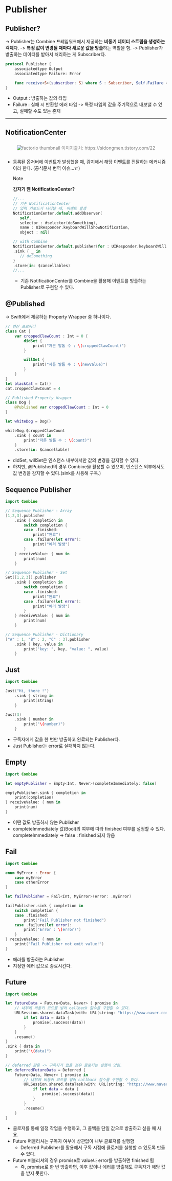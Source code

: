 
# Publisher

## Publisher?
-> Publisher는 Combine 프레임워크에서 제공하는 **비동기 데이터 스트림을 생성하는 객체**다.
-> **특정 값이 변경될 때마다 새로운 값을 방출**하는 역할을 함.
-> Publisher가 방출하는 데이터를 받아서 처리하는 게 Subscriber다.

```swift
protocol Publisher {
    associatedtype Output
    associatedtype Failure: Error

    func receive<S>(subscriber: S) where S : Subscriber, Self.Failure == S.Failure, Self.Output == S.Input
}
```
- Output : 방출하는 값의 타입
- Failure : 실패 시 반환할 에러 타입
-> 특정 타입의 값을 주기적으로 내보낼 수 있고, 실패할 수도 있는 존재

---

## NotificationCenter

<p align="center" style="color:gray">
  <img style="margin:10px 0 10px 0" src="image.png" alt="factorio thumbnail" />
  이미지출처: https://sidongmen.tistory.com/22
</p> 

  - 등록된 옵저버에 이벤트가 발생했을 때, 감지해서 해당 이벤트를 전달하는 메커니즘이라 한다. (공식문서 번역 이슈...ㅠ)

    >[!NOTE]
    > **갑자기 웬 NotificationCenter?**
    >```swift
    > //...
    >// 기존 NotificationCenter
    >// 입력 키보드가 나타날 때, 이벤트 발생
    >NotificationCenter.default.addObserver(
    >    self,
    >    selector : #selector(doSomething),
    >    name : UIResponder.keyboardWillShowNotification,
    >    object : nil)
    >
    > // with Combine
    > NotificationCenter.default.publisher(for : UIResponder.keyboardWillShowNotification)
    >.sink { _ in
    >    // doSomething
    > }
    > .store(in: $cancellables)
    > //...
    >```
    > - 기존 NotificationCenter를 Combine을 활용해 이벤트를 방출하는 Publisher로 구현할 수 있다.

## @Published

-> Swift에서 제공하는 Property Wrapper 중 하나이다.
```swift
// 연산 프로퍼티
class Cat {
    var croppedClawCount : Int = 0 {
        didSet {
            print("자른 발톱 수 : \(croppedClawCount)")
        }

        willSet {
            print("자를 발톱 수 : \(newValue)")
        }
    }
}
let blackCat = Cat()
cat.croppedClawCount = 4

// Published Property Wrapper
class Dog {
    @Published var croppedClawCount : Int = 0
}

let whiteDog = Dog()

whiteDog.$croppedClawCount
    .sink { count in
        print("자른 발톱 수 : \(count)")
    }
    .store(in: $cancellable)
```
- didSet, willSet은 인스턴스 내부에서만 값의 변경을 감지할 수 있다.
- 하지만, @Published의 경우 Combine을 활용할 수 있으며, 인스턴스 외부에서도 값 변경을 감지할 수 있다.(sink를 사용해 구독.)

## Sequence Publisher
```swift
import Combine

// Sequence Publisher - Array
[1,2,3].publisher
    .sink { completion in
        switch completion {
        case .finished:
            print("완료")
        case .failure(let error):
            print("에러 발생")
        }
    } receiveValue: { num in
        print(num)
    }

// Sequence Publisher - Set
Set([1,2,3]).publisher
    .sink { completion in
        switch completion {
        case .finished:
            print("완료")
        case .failure(let error):
            print("에러 발생")
        }
    } receiveValue: { num in
        print(num)
    }

// Sequence Publisher - Dictionary
["A" : 1, "B" : 2, "C" : 3].publisher
    .sink { key, value in
        print("key: ", key, "value: ", value)
    }

```


## Just
```swift
import Combine

Just("Hi, there !")
    .sink { string in
        print(string)
    }

Just(3)
    .sink { number in
        print("\(number)")
    }

```
- 구독자에게 값을 한 번만 방출하고 완료되는 Publisher다.
- Just Publisher는 error로 실패하지 않는다.

## Empty
```swift 
import Combine

let emptyPublisher = Empty<Int, Never>(completeImmediately: false)

emptyPublisher.sink { completion in
    print(completion)
} receiveValue: { num in
    print(num)
}

```
- 어떤 값도 방출하지 않는 Publisher
- completeImmediately 값(Bool)의 여부에 따라 finished 여부를 설정할 수 있다.
completeImmediately -> false : finished 되지 않음

## Fail
```swift
import Combine

enum MyError : Error {
    case myError
    case otherError
}

let failPublisher = Fail<Int, MyError>(error: .myError)

failPublisher.sink { completion in
    switch completion {
    case .finished:
        print("Fail Publisher not finished")
    case .failure(let error):
        print("Error : \(error)")
    }
} receiveValue: { num in
    print("Fail Publisher not emit value!")
}
```
- 에러를 방출하는 Publisher
- 지정한 에러 값으로 종료시킨다.

## Future
```swift
import Combine

let futureData = Future<Data, Never> { promise in
    // 내부에 비동키 코드를 넣어 callback 함수를 구현할 수 있다.
    URLSession.shared.dataTask(with: URL(string: "https://www.naver.com")!) { data, response, error in
        if let data = data {
            promise(.success(data))
        }
    }
    .resume()
}
.sink { data in
    print("\(data)")
}

// deferred 활용 -> 구독자가 없을 경우 클로저는 실행이 안됨.
let deferredFutureData = Deferred {
    Future<Data, Never> { promise in
        // 내부에 비동키 코드를 넣어 callback 함수를 구현할 수 있다.
        URLSession.shared.dataTask(with: URL(string: "https://www.naver.com")!) { data, response, error in
            if let data = data {
                promise(.success(data))
            }
        }
        .resume()
    }
}
```
- 클로저를 통해 일정 작업을 수행하고, 그 콜백을 단일 값으로 방출하고 싶을 때 사용.
- Future 퍼블리셔는 구독자 여부에 상관없이 내부 클로저를 실행함
  - Deferred Publisher를 활용해서 구독 시점에 클로저를 실행할 수 있도록 만들 수 있다.
- Future 퍼블리셔의 경우 promise로 value나 error를 방출하면 finished 됨
  - 즉, promise로 한 번 방출하면, 이후 값이나 에러를 방출해도 구독자가 해당 값을 받지 못한다.